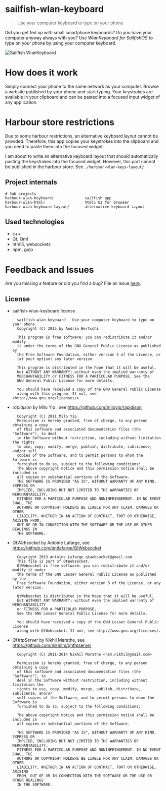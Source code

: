 # sailfish-wlan-keyboard

> Use your computer keyboard to type on your phone

Did you get fed up with small smartphone keyboards? Do you have your computer anyway always with you? Use *WlanKeyboard for SailfishOS* to type on your phone by using your computer keyboard.

![Sailfish WlanKeyboard](http://abertschi.ch/default_public/harbour-wlan-keyboard.png)

# How does it work
Simply connect your phone to the same network as your computer. Browse a website published by your phone and start typing. Your keystrokes are available in your clipboard and can be pasted into a focused input widget of any application.

# Harbour store restrictions
Due to some harbour restrictions, an alternative keyboard layout cannot be provided. Therefore, this app copies your keystrokes into the clipboard and you need to paste them into the focused widget.

I am about to write an alternative keyboard layout that should automatically pasting the keystrokes into the focused widget.
 However, this part cannot be published in the harbour store. See `./harbour-wlan-keys-layout/`

## Project internals
    # Sub projects
    harbour-wlan-keyboard/              sailfish app
    harbour-wlan-html/                  html5 UI for browser
    harbour-wlan-keyboard-layout/       alternative keyboard layout


## Used technologies
 - c++
 - Qt, Qml
 - html5, websockets
 - npm, gulp

# Feedback and Issues  
Are you missing a feature or did you find a bug? File an issue [here](https://github.com/abertschi/sailfish-wlan-keyboard/issues).

## License
- sailfish-wlan-keyboard license

        sailfish-wlan-keyboard - Use your computer keyboard to type on your phone.
        Copyright (C) 2015 by Andrin Bertschi

        This program is free software: you can redistribute it and/or modify
        it under the terms of the GNU General Public License as published by
        the Free Software Foundation, either version 3 of the License, or
        (at your option) any later version.

        This program is distributed in the hope that it will be useful,
        but WITHOUT ANY WARRANTY; without even the implied warranty of
        MERCHANTABILITY or FITNESS FOR A PARTICULAR PURPOSE. See the
        GNU General Public License for more details.

        You should have received a copy of the GNU General Public License
        along with this program. If not, see <http://www.gnu.org/licenses/>

- *rapidjson* by Milo Yip , see https://github.com/miloyip/rapidjson  

        Copyright (C) 2011 Milo Yip  
        Permission is hereby granted, free of charge, to any person obtaining a copy
        of this software and associated documentation files (the "Software"), to deal
        in the Software without restriction, including without limitation the rights
        to use, copy, modify, merge, publish, distribute, sublicense, and/or sell
        copies of the Software, and to permit persons to whom the Software is
        furnished to do so, subject to the following conditions:
        The above copyright notice and this permission notice shall be included in
        all copies or substantial portions of the Software.
        THE SOFTWARE IS PROVIDED "AS IS", WITHOUT WARRANTY OF ANY KIND, EXPRESS OR
        IMPLIED, INCLUDING BUT NOT LIMITED TO THE WARRANTIES OF MERCHANTABILITY,
        FITNESS FOR A PARTICULAR PURPOSE AND NONINFRINGEMENT. IN NO EVENT SHALL THE
        AUTHORS OR COPYRIGHT HOLDERS BE LIABLE FOR ANY CLAIM, DAMAGES OR OTHER
        LIABILITY, WHETHER IN AN ACTION OF CONTRACT, TORT OR OTHERWISE, ARISING FROM,
        OUT OF OR IN CONNECTION WITH THE SOFTWARE OR THE USE OR OTHER DEALINGS IN
        THE SOFTWARE.


- *QtWebsocket* by Antoine Lafarge, see https://github.com/antlafarge/QtWebsocket  

        Copyright 2013 Antoine Lafarge qtwebsocket@gmail.com
        This file is part of QtWebsocket.
        QtWebsocket is free software: you can redistribute it and/or modify it under
        the terms of the GNU Lesser General Public License as published by the
        Free Software Foundation, either version 3 of the License, or any later version.

        QtWebsocket is distributed in the hope that it will be useful,
        but WITHOUT ANY WARRANTY; without even the implied warranty of MERCHANTABILITY
        or FITNESS FOR A PARTICULAR PURPOSE.
        See the GNU Lesser General Public License for more details.

        You should have received a copy of the GNU Lesser General Public License
        along with QtWebsocket. If not, see http://www.gnu.org/licenses/.

- *QHttpServer* by Nikhil Marathe, see https://github.com/nikhilm/qhttpserver  

        Copyright (C) 2011-2014 Nikhil Marathe <nsm.nikhil@gmail.com>

        Permission is hereby granted, free of charge, to any person obtaining a copy
        of this software and associated documentation files (the "Software"), to
        deal in the Software without restriction, including without limitation the
        rights to use, copy, modify, merge, publish, distribute, sublicense, and/or
        sell copies of the Software, and to permit persons to whom the Software is
        furnished to do so, subject to the following conditions:

        The above copyright notice and this permission notice shall be included in
        all copies or substantial portions of the Software.

        THE SOFTWARE IS PROVIDED "AS IS", WITHOUT WARRANTY OF ANY KIND, EXPRESS OR
        IMPLIED, INCLUDING BUT NOT LIMITED TO THE WARRANTIES OF MERCHANTABILITY,
        FITNESS FOR A PARTICULAR PURPOSE AND NONINFRINGEMENT. IN NO EVENT SHALL THE
        AUTHORS OR COPYRIGHT HOLDERS BE LIABLE FOR ANY CLAIM, DAMAGES OR OTHER
        LIABILITY, WHETHER IN AN ACTION OF CONTRACT, TORT OR OTHERWISE, ARISING
        FROM, OUT OF OR IN CONNECTION WITH THE SOFTWARE OR THE USE OR OTHER DEALINGS
        IN THE SOFTWARE.
